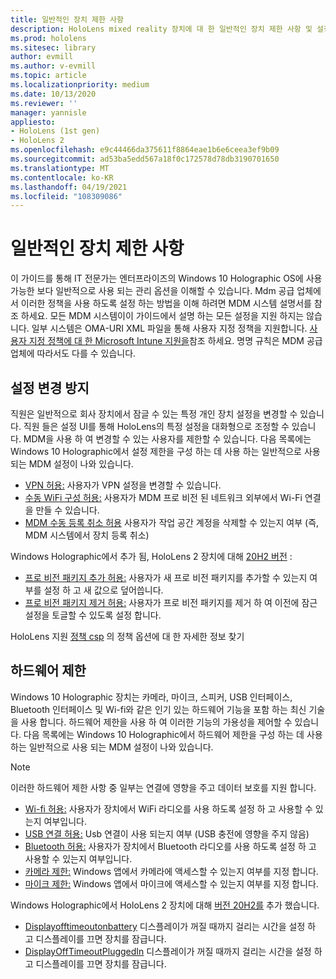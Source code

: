 ```yaml
---
title: 일반적인 장치 제한 사항
description: HoloLens mixed reality 장치에 대 한 일반적인 장치 제한 사항 및 설정을 최신 상태로 유지 합니다.
ms.prod: hololens
ms.sitesec: library
author: evmill
ms.author: v-evmill
ms.topic: article
ms.localizationpriority: medium
ms.date: 10/13/2020
ms.reviewer: ''
manager: yannisle
appliesto:
- HoloLens (1st gen)
- HoloLens 2
ms.openlocfilehash: e9c44466da375611f8864eae1b6e6ceea3ef9b09
ms.sourcegitcommit: ad53ba5edd567a18f0c172578d78db3190701650
ms.translationtype: MT
ms.contentlocale: ko-KR
ms.lasthandoff: 04/19/2021
ms.locfileid: "108309086"
---
```

# <a name="common-device-restrictions"></a>일반적인 장치 제한 사항 

이 가이드를 통해 IT 전문가는 엔터프라이즈의 Windows 10 Holographic OS에 사용 가능한 보다 일반적으로 사용 되는 관리 옵션을 이해할 수 있습니다. Mdm 공급 업체에서 이러한 정책을 사용 하도록 설정 하는 방법을 이해 하려면 MDM 시스템 설명서를 참조 하세요. 모든 MDM 시스템이이 가이드에서 설명 하는 모든 설정을 지원 하지는 않습니다. 일부 시스템은 OMA-URI XML 파일을 통해 사용자 지정 정책을 지원합니다. [사용자 지정 정책에 대 한 Microsoft Intune 지원을](https://docs.microsoft.com/mem/intune/configuration/custom-settings-windows-10)참조 하세요. 명명 규칙은 MDM 공급 업체에 따라서도 다를 수 있습니다.

## <a name="prevent-changing-of-settings"></a>설정 변경 방지
직원은 일반적으로 회사 장치에서 잠글 수 있는 특정 개인 장치 설정을 변경할 수 있습니다. 직원 들은 설정 UI를 통해 HoloLens의 특정 설정을 대화형으로 조정할 수 있습니다. MDM을 사용 하 여 변경할 수 있는 사용자를 제한할 수 있습니다. 다음 목록에는 Windows 10 Holographic에서 설정 제한을 구성 하는 데 사용 하는 일반적으로 사용 되는 MDM 설정이 나와 있습니다.
-   [VPN 허용:](https://docs.microsoft.com/windows/client-management/mdm/policy-csp-settings#settings-allowvpn) 사용자가 VPN 설정을 변경할 수 있습니다.
-   [수동 WiFi 구성 허용:](https://docs.microsoft.com/windows/client-management/mdm/policy-csp-wifi#wifi-allowmanualwificonfiguration) 사용자가 MDM 프로 비전 된 네트워크 외부에서 Wi-Fi 연결을 만들 수 있습니다.
-   [MDM 수동 등록 취소 허용](https://docs.microsoft.com/windows/client-management/mdm/policy-csp-experience#experience-allowmanualmdmunenrollment) 사용자가 작업 공간 계정을 삭제할 수 있는지 여부 (즉, MDM 시스템에서 장치 등록 취소)

Windows Holographic에서 추가 됨, HoloLens 2 장치에 대해 [20H2 버전](hololens-release-notes.md#windows-holographic-version-20h2) :
- [프로 비전 패키지 추가 허용:](https://docs.microsoft.com/windows/client-management/mdm/policy-csp-security#security-allowaddprovisioningpackage) 사용자가 새 프로 비전 패키지를 추가할 수 있는지 여부를 설정 하 고 새 값으로 덮어씁니다.
- [프로 비전 패키지 제거 허용:](https://docs.microsoft.com/windows/client-management/mdm/policy-csp-security#security-allowremoveprovisioningpackage) 사용자가 프로 비전 패키지를 제거 하 여 이전에 잠근 설정을 토글할 수 있도록 설정 합니다.

HoloLens 지원 [정책 csp](https://docs.microsoft.com/windows/client-management/mdm/policy-csps-supported-by-hololens2) 의 정책 옵션에 대 한 자세한 정보 찾기

## <a name="hardware-restrictions"></a>하드웨어 제한
Windows 10 Holographic 장치는 카메라, 마이크, 스피커, USB 인터페이스, Bluetooth 인터페이스 및 Wi-fi와 같은 인기 있는 하드웨어 기능을 포함 하는 최신 기술을 사용 합니다. 하드웨어 제한을 사용 하 여 이러한 기능의 가용성을 제어할 수 있습니다.
다음 목록에는 Windows 10 Holographic에서 하드웨어 제한을 구성 하는 데 사용 하는 일반적으로 사용 되는 MDM 설정이 나와 있습니다.

> [!NOTE]
> 이러한 하드웨어 제한 사항 중 일부는 연결에 영향을 주고 데이터 보호를 지원 합니다.

-   [Wi-fi 허용:](https://docs.microsoft.com/windows/client-management/mdm/policy-csp-wifi#wifi-allowwifi) 사용자가 장치에서 WiFi 라디오를 사용 하도록 설정 하 고 사용할 수 있는지 여부입니다.
-   [USB 연결 허용:](https://docs.microsoft.com/windows/client-management/mdm/policy-csp-connectivity#connectivity-allowusbconnection) Usb 연결이 사용 되는지 여부 (USB 충전에 영향을 주지 않음)
-   [Bluetooth 허용:](https://docs.microsoft.com/windows/client-management/mdm/policy-csp-connectivity#connectivity-allowbluetooth) 사용자가 장치에서 Bluetooth 라디오를 사용 하도록 설정 하 고 사용할 수 있는지 여부입니다.
-   [카메라 제한:](https://docs.microsoft.com/windows/client-management/mdm/policy-csp-privacy#privacy-letappsaccesscamera) Windows 앱에서 카메라에 액세스할 수 있는지 여부를 지정 합니다.
-   [마이크 제한:](https://docs.microsoft.com/windows/client-management/mdm/policy-csp-privacy#privacy-letappsaccessmicrophone) Windows 앱에서 마이크에 액세스할 수 있는지 여부를 지정 합니다.

Windows Holographic에서 HoloLens 2 장치에 대해 [버전 20H2를](hololens-release-notes.md#windows-holographic-version-20h2) 추가 했습니다. 
- [Displayofftimeoutonbattery](https://docs.microsoft.com/windows/client-management/mdm/policy-csp-power#power-displayofftimeoutonbattery) 디스플레이가 꺼질 때까지 걸리는 시간을 설정 하 고 디스플레이를 끄면 장치를 잠급니다. 
- [DisplayOffTimeoutPluggedIn](https://docs.microsoft.com/windows/client-management/mdm/policy-csp-power#power-displayofftimeoutpluggedin) 디스플레이가 꺼질 때까지 걸리는 시간을 설정 하 고 디스플레이를 끄면 장치를 잠급니다. 

